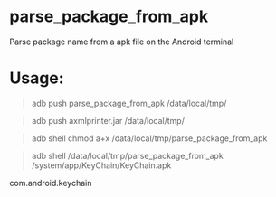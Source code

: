 # parse_package_from_apk
Parse package name from a apk file on the Android terminal

# Usage:
>adb push parse_package_from_apk /data/local/tmp/

>adb push axmlprinter.jar /data/local/tmp/

>adb shell chmod a+x /data/local/tmp/parse_package_from_apk

>adb shell /data/local/tmp/parse_package_from_apk /system/app/KeyChain/KeyChain.apk

com.android.keychain
